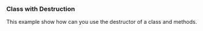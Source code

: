 ### Class with Destruction

This example show how can you use the destructor of a class and methods.